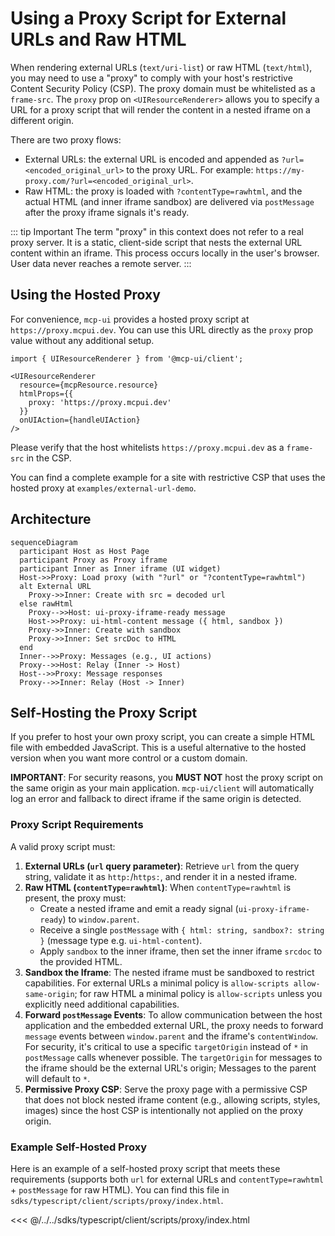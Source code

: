 # Using a Proxy Script for External URLs and Raw HTML

When rendering external URLs (`text/uri-list`) or raw HTML (`text/html`), you may need to use a "proxy" to comply with your host's restrictive Content Security Policy (CSP). The proxy domain must be whitelisted as a `frame-src`. The `proxy` prop on `<UIResourceRenderer>` allows you to specify a URL for a proxy script that will render the content in a nested iframe on a different origin.

There are two proxy flows:

- External URLs: the external URL is encoded and appended as `?url=<encoded_original_url>` to the proxy URL. For example: `https://my-proxy.com/?url=<encoded_original_url>`.
- Raw HTML: the proxy is loaded with `?contentType=rawhtml`, and the actual HTML (and inner iframe sandbox) are delivered via `postMessage` after the proxy iframe signals it's ready.

::: tip Important
The term "proxy" in this context does not refer to a real proxy server. It is a static, client-side script that nests the external URL content within an iframe. This process occurs locally in the user's browser. User data never reaches a remote server.
:::

## Using the Hosted Proxy

For convenience, `mcp-ui` provides a hosted proxy script at `https://proxy.mcpui.dev`. You can use this URL directly as the `proxy` prop value without any additional setup.

```tsx
import { UIResourceRenderer } from '@mcp-ui/client';

<UIResourceRenderer
  resource={mcpResource.resource}
  htmlProps={{
    proxy: 'https://proxy.mcpui.dev'
  }}
  onUIAction={handleUIAction}
/>
```

Please verify that the host whitelists `https://proxy.mcpui.dev` as a `frame-src` in the CSP.

You can find a complete example for a site with restrictive CSP that uses the hosted proxy at `examples/external-url-demo`.

## Architecture

```mermaid
sequenceDiagram
  participant Host as Host Page
  participant Proxy as Proxy iframe
  participant Inner as Inner iframe (UI widget)
  Host->>Proxy: Load proxy (with "?url" or "?contentType=rawhtml")
  alt External URL
    Proxy->>Inner: Create with src = decoded url
  else rawHtml
    Proxy-->>Host: ui-proxy-iframe-ready message
    Host->>Proxy: ui-html-content message ({ html, sandbox })
    Proxy->>Inner: Create with sandbox
    Proxy->>Inner: Set srcDoc to HTML
  end
  Inner-->>Proxy: Messages (e.g., UI actions)
  Proxy-->>Host: Relay (Inner -> Host)
  Host-->>Proxy: Message responses
  Proxy-->>Inner: Relay (Host -> Inner)
```

## Self-Hosting the Proxy Script

If you prefer to host your own proxy script, you can create a simple HTML file with embedded JavaScript. This is a useful alternative to the hosted version when you want more control or a custom domain.

**IMPORTANT**: For security reasons, you **MUST NOT** host the proxy script on the same origin as your main application. `mcp-ui/client` will automatically log an error and fallback to direct iframe if the same origin is detected.

### Proxy Script Requirements

A valid proxy script must:

1.  **External URLs (`url` query parameter)**: Retrieve `url` from the query string, validate it as `http:`/`https:`, and render it in a nested iframe.
2.  **Raw HTML (`contentType=rawhtml`)**: When `contentType=rawhtml` is present, the proxy must:
    - Create a nested iframe and emit a ready signal (`ui-proxy-iframe-ready`) to `window.parent`.
    - Receive a single `postMessage` with `{ html: string, sandbox?: string }` (message type e.g. `ui-html-content`).
    - Apply `sandbox` to the inner iframe, then set the inner iframe `srcdoc` to the provided HTML.
3.  **Sandbox the Iframe**: The nested iframe must be sandboxed to restrict capabilities. For external URLs a minimal policy is `allow-scripts allow-same-origin`; for raw HTML a minimal policy is `allow-scripts` unless you explicitly need additional capabilities.
4.  **Forward `postMessage` Events**: To allow communication between the host application and the embedded external URL, the proxy needs to forward `message` events between `window.parent` and the iframe's `contentWindow`. For security, it's critical to use a specific `targetOrigin` instead of `*` in `postMessage` calls whenever possible. The `targetOrigin` for messages to the iframe should be the external URL's origin; Messages to the parent will default to `*`.
5.  **Permissive Proxy CSP**: Serve the proxy page with a permissive CSP that does not block nested iframe content (e.g., allowing scripts, styles, images) since the host CSP is intentionally not applied on the proxy origin.

### Example Self-Hosted Proxy

Here is an example of a self-hosted proxy script that meets these requirements (supports both `url` for external URLs and `contentType=rawhtml` + `postMessage` for raw HTML). You can find this file in `sdks/typescript/client/scripts/proxy/index.html`.

<<< @/../../sdks/typescript/client/scripts/proxy/index.html 
